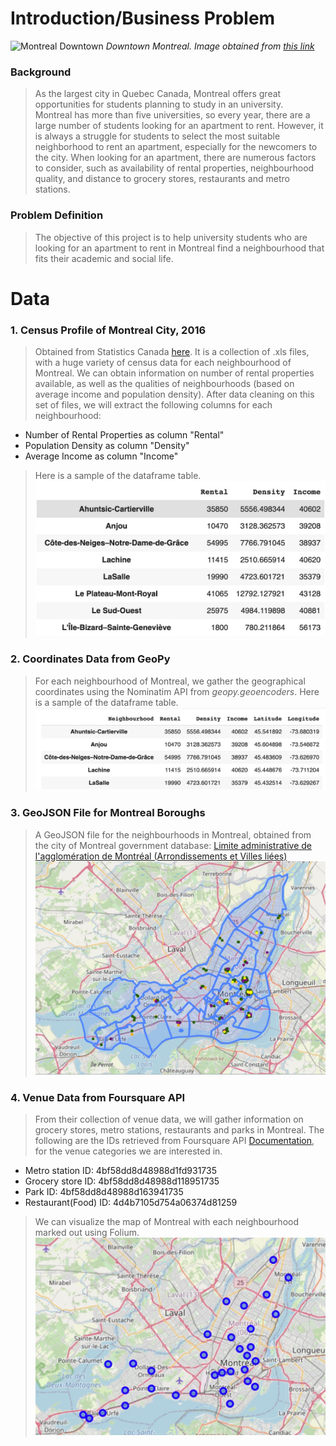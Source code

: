 # Introduction/Business Problem

![Montreal Downtown](http://images.dailyhive.com/20180821110913/Montreal-Skyline.jpg)
*Downtown Montreal. Image obtained from [this link](http://images.dailyhive.com/20180821110913/Montreal-Skyline.jpg)*

### Background


> As the largest city in Quebec Canada, Montreal offers great opportunities for students planning to study in an university.  
Montreal has more than five universities, so every year, there are a large number of students looking for an apartment to rent. 
However, it is always a struggle for students to select the most suitable neighborhood to rent an apartment, especially for the newcomers to the city. 
When looking for an apartment, there are numerous factors to consider, such as availability of rental properties, neighbourhood quality, and distance to grocery stores, restaurants and metro stations.

### Problem Definition
> The objective of this project is to help university students who are looking for an apartment to rent in Montreal find a neighbourhood that fits their academic and social life.

# Data

### 1. Census Profile of Montreal City, 2016
> Obtained from Statistics Canada [here](https://www12.statcan.gc.ca/census-recensement/2016/dp-pd/prof/details/page.cfm?Lang=E&Geo1=CSD&Code1=2466023&Geo2=PR&Code2=24&SearchText=Montreal&SearchType=Begins&SearchPR=01&B1=All&GeoLevel=PR&GeoCode=2466023&TABID=1&type=0). It is a collection of .xls files, with a huge variety of census data for each neighbourhood of Montreal.
> We can obtain information on number of rental properties available, as well as the qualities of neighbourhoods (based on average income and population density).
> After data cleaning on this set of files, we will extract the following columns for each neighbourhood: 
* Number of Rental Properties as column "Rental"
* Population Density as column "Density"
* Average Income as column "Income"

> Here is a sample of the dataframe table.
![image](https://github.com/emilywzhang/Coursera_Capstone/blob/main/1.jpg)

### 2. Coordinates Data from GeoPy 
> For each neighbourhood of Montreal, we gather the geographical coordinates using the Nominatim API from *geopy.geoencoders*.
> Here is a sample of the dataframe table.
![image](https://github.com/emilywzhang/Coursera_Capstone/blob/main/2.jpg)

### 3. GeoJSON File for Montreal Boroughs
> A GeoJSON file for the neighbourhoods in Montreal, obtained from the city of Montreal government database: [Limite administrative de l'agglomération de Montréal (Arrondissements et Villes liées)](https://donnees.montreal.ca/ville-de-montreal/polygones-arrondissements)
![image](https://github.com/emilywzhang/Coursera_Capstone/blob/main/4.jpg)


### 4. Venue Data from Foursquare API
> From their collection of venue data, we will gather information on grocery stores, metro stations, restaurants and parks in Montreal. The following are the IDs retrieved from Foursquare API [Documentation](https://developer.foursquare.com/docs/build-with-foursquare/categories/), for the venue categories we are interested in.
* Metro station ID: 4bf58dd8d48988d1fd931735
* Grocery store ID: 4bf58dd8d48988d118951735
* Park ID: 4bf58dd8d48988d163941735
* Restaurant(Food) ID: 4d4b7105d754a06374d81259
> We can visualize the map of Montreal with each neighbourhood marked out using Folium.
![image](https://github.com/emilywzhang/Coursera_Capstone/blob/main/3.jpg)
